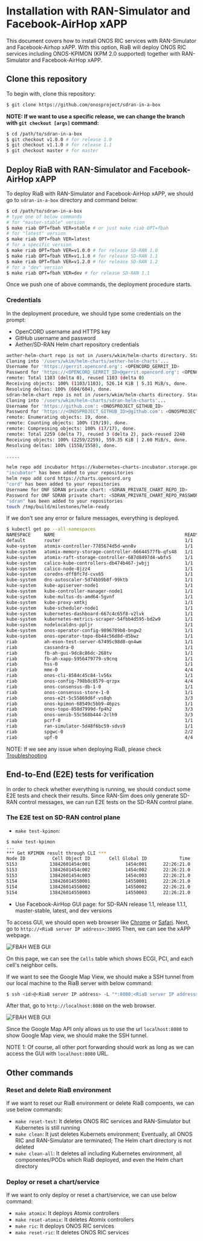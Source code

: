 # Installation with RAN-Simulator and Facebook-AirHop xAPP
This document covers how to install ONOS RIC services with RAN-Simulator and Facebook-Airhop xAPP.
With this option, RiaB will deploy ONOS RIC services including ONOS-KPIMON (KPM 2.0 supported) together with RAN-Simulator and Facebook-AirHop xAPP.

## Clone this repository
To begin with, clone this repository:
```bash
$ git clone https://github.com/onosproject/sdran-in-a-box
```
**NOTE: If we want to use a specific release, we can change the branch with `git checkout [args]` command:**
```bash
$ cd /path/to/sdran-in-a-box
$ git checkout v1.0.0 # for release 1.0
$ git checkout v1.1.0 # for release 1.1
$ git checkout master # for master
```

## Deploy RiaB with RAN-Simulator and Facebook-AirHop xAPP
To deploy RiaB with RAN-Simulator and Facebook-AirHop xAPP, we should go to `sdran-in-a-box` directory and command below:
```bash
$ cd /path/to/sdran-in-a-box
# type one of below commands
# for "master-stable" version
$ make riab OPT=fbah VER=stable # or just make riab OPT=fbah
# for "latest" version
$ make riab OPT=fbah VER=latest
# for a specific version
$ make riab OPT=fbah VER=v1.0.0 # for release SD-RAN 1.0
$ make riab OPT=fbah VER=v1.1.0 # for release SD-RAN 1.1
$ make riab OPT=fbah VER=v1.2.0 # for release SD-RAN 1.2
# for a "dev" version
$ make riab OPT=fbah VER=dev # for release SD-RAN 1.1
```

Once we push one of above commands, the deployment procedure starts.

### Credentials
In the deployment procedure, we should type some credentials on the prompt:
* OpenCORD username and HTTPS key
* GitHub username and password
* Aether/SD-RAN Helm chart repository credentials

```bash
aether-helm-chart repo is not in /users/wkim/helm-charts directory. Start to clone - it requires HTTPS key
Cloning into '/users/wkim/helm-charts/aether-helm-charts'...
Username for 'https://gerrit.opencord.org': <OPENCORD_GERRIT_ID>
Password for 'https://<OPENCORD_GERRIT_ID>@gerrit.opencord.org': <OPENCORD_GERRIT_HTTPS_KEY>
remote: Total 1103 (delta 0), reused 1103 (delta 0)
Receiving objects: 100% (1103/1103), 526.14 KiB | 5.31 MiB/s, done.
Resolving deltas: 100% (604/604), done.
sdran-helm-chart repo is not in /users/wkim/helm-charts directory. Start to clone - it requires Github credential
Cloning into '/users/wkim/helm-charts/sdran-helm-charts'...
Username for 'https://github.com': <ONOSPROJECT_GITHUB_ID>
Password for 'https://<ONOSPROJECT_GITHUB_ID>@github.com': <ONOSPROJECT_GITHUB_PASSWORD>
remote: Enumerating objects: 19, done.
remote: Counting objects: 100% (19/19), done.
remote: Compressing objects: 100% (17/17), done.
remote: Total 2259 (delta 7), reused 3 (delta 2), pack-reused 2240
Receiving objects: 100% (2259/2259), 559.35 KiB | 2.60 MiB/s, done.
Resolving deltas: 100% (1558/1558), done.

.....

helm repo add incubator https://kubernetes-charts-incubator.storage.googleapis.com/
"incubator" has been added to your repositories
helm repo add cord https://charts.opencord.org
"cord" has been added to your repositories
Username for ONF SDRAN private chart: <SDRAN_PRIVATE_CHART_REPO_ID>
Password for ONF SDRAN private chart: <SDRAN_PRIVATE_CHART_REPO_PASSWORD>
"sdran" has been added to your repositories
touch /tmp/build/milestones/helm-ready
```

If we don't see any error or failure messages, everything is deployed.
```bash
$ kubectl get po --all-namespaces
NAMESPACE     NAME                                                READY   STATUS              RESTARTS   AGE
default       router                                              1/1     Running             0          42h
kube-system   atomix-controller-7785674d5d-wnn8v                  1/1     Running             0          42h
kube-system   atomix-memory-storage-controller-66644577fb-qfs48   1/1     Running             0          42h
kube-system   atomix-raft-storage-controller-687d8497d4-wbfx5     1/1     Running             0          42h
kube-system   calico-kube-controllers-db474b467-jwbjj             1/1     Running             0          8d
kube-system   calico-node-8jzz4                                   1/1     Running             0          8d
kube-system   coredns-dff8fc7d-cvx65                              1/1     Running             0          8d
kube-system   dns-autoscaler-5d74bb9b8f-99ktb                     1/1     Running             0          8d
kube-system   kube-apiserver-node1                                1/1     Running             0          8d
kube-system   kube-controller-manager-node1                       1/1     Running             0          8d
kube-system   kube-multus-ds-amd64-5gvnf                          1/1     Running             0          8d
kube-system   kube-proxy-xmtkj                                    1/1     Running             0          8d
kube-system   kube-scheduler-node1                                1/1     Running             0          8d
kube-system   kubernetes-dashboard-667c4c65f8-v2lvk               1/1     Running             0          8d
kube-system   kubernetes-metrics-scraper-54fbb4d595-bd2w9         1/1     Running             0          8d
kube-system   nodelocaldns-ppljr                                  1/1     Running             0          8d
kube-system   onos-operator-config-9896789b8-bngw2                1/1     Running             0          42h
kube-system   onos-operator-topo-6b44c56d8d-d5bwz                 1/1     Running             0          42h
riab          ah-eson-test-server-67495c98d8-qn4wm                1/1     Running             0          53s
riab          cassandra-0                                         1/1     Running             0          42h
riab          fb-ah-gui-9dc8c86dc-268tv                           1/1     Running             0          53s
riab          fb-ah-xapp-5956479779-s9cnq                         1/1     Running             1          53s
riab          hss-0                                               1/1     Running             0          42h
riab          mme-0                                               4/4     Running             0          42h
riab          onos-cli-8584c45c84-lv56x                           1/1     Running             0          53s
riab          onos-config-798b8c8579-qrzpx                        4/4     Running             0          53s
riab          onos-consensus-db-1-0                               1/1     Running             0          53s
riab          onos-consensus-store-1-0                            1/1     Running             0          53s
riab          onos-e2t-5c55869d6f-vs8qh                           3/3     Running             0          53s
riab          onos-kpimon-68549c5bb9-46pzs                        1/1     Running             0          53s
riab          onos-topo-858d7999d-fp4h2                           3/3     Running             0          53s
riab          onos-uenib-55c568b444-2clh9                         3/3     Running             0          53s
riab          pcrf-0                                              1/1     Running             0          42h
riab          ran-simulator-5d48f6bc59-sdvs9                      1/1     Running             0          53s
riab          spgwc-0                                             2/2     Running             0          42h
riab          upf-0                                               4/4     Running             0          42h
```

NOTE: If we see any issue when deploying RiaB, please check [Troubleshooting](./troubleshooting.md)

## End-to-End (E2E) tests for verification
In order to check whether everything is running, we should conduct some E2E tests and check their results.
Since RAN-Sim does only generate SD-RAN control messages, we can run E2E tests on the SD-RAN control plane.

### The E2E test on SD-RAN control plane
* `make test-kpimon`: 
```bash
$ make test-kpimon
...
*** Get KPIMON result through CLI ***
Node ID          Cell Object ID       Cell Global ID            Time    RRC.Conn.Avg    RRC.Conn.Max    RRC.ConnEstabAtt.Sum    RRC.ConnEstabSucc.Sum    RRC.ConnReEstabAtt.HOFail    RRC.ConnReEstabAtt.Other    RRC.ConnReEstabAtt.Sum    RRC.ConnReEstabAtt.reconfigFail
5153            13842601454c001             1454c001      22:26:21.0               1               1                       0                        0                            0                           0                         0                                  0
5153            13842601454c002             1454c002      22:26:21.0               4               5                       0                        0                            0                           0                         0                                  0
5153            13842601454c003             1454c003      22:26:21.0               0               1                       0                        0                            0                           0                         0                                  0
5154            138426014550001             14550001      22:26:21.0               1               2                       0                        0                            0                           0                         0                                  0
5154            138426014550002             14550002      22:26:21.0               4               5                       0                        0                            0                           0                         0                                  0
5154            138426014550003             14550003      22:26:21.0               0               2                       0                        0                            0                           0                         0                                  0
```

* Use Facebook-AirHop GUI page: for SD-RAN release 1.1, release 1.1.1, master-stable, latest, and dev versions

To access GUI, we should open web browser like [Chrome](https://www.google.com/chrome/) or [Safari](https://www.apple.com/safari/).
Next, go to `http://<RiaB server IP address>:30095`
Then, we can see the xAPP webpage.

![FBAH WEB GUI](./figures/fbah-no-map.png)

On this page, we can see the `Cells` table which shows ECGI, PCI, and each cell's neighbor cells.

If we want to see the Google Map View, we should make a SSH tunnel from our local machine to the RiaB server with below command:
```bash
$ ssh <id>@<RiaB server IP address> -L "*:8080:<RiaB server IP address>:30095"
```
After that, go to `http://localhost:8080` on the web browser.

![FBAH WEB GUI](./figures/fbah-with-map.png)

Since the Google Map API only allows us to use the url `localhost:8080` to show Google Map view, we should make the SSH tunnel.

NOTE 1: Of course, all other port forwarding should work as long as we can access the GUI with `localhost:8080` URL.

## Other commands
### Reset and delete RiaB environment
If we want to reset our RiaB environment or delete RiaB compoents, we can use below commands:
* `make reset-test`: It deletes ONOS RIC services and RAN-Simulator but Kubernetes is still running
* `make clean`: It just deletes Kubernets environment; Eventually, all ONOS RIC and RAN-Simulator are terminated; The Helm chart directory is not deleted
* `make clean-all`: It deletes all including Kubernetes environment, all componentes/PODs which RiaB deployed, and even the Helm chart directory

### Deploy or reset a chart/service
If we want to only deploy or reset a chart/service, we can use below command:
* `make atomix`: It deploys Atomix controllers
* `make reset-atomix`: It deletes Atomix controllers
* `make ric`: It deploys ONOS RIC services
* `make reset-ric`: It deletes ONOS RIC services